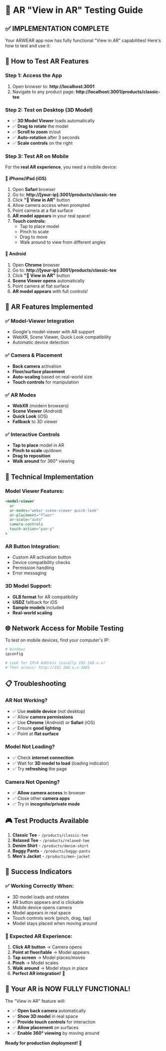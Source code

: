 # 🚀 AR "View in AR" Testing Guide

## ✅ **IMPLEMENTATION COMPLETE**

Your ARWEAR app now has fully functional "View in AR" capabilities! Here's how to test and use it:

## 📱 **How to Test AR Features**

### **Step 1: Access the App**
1. Open browser to: **http://localhost:3001**
2. Navigate to any product page: **http://localhost:3001/products/classic-tee**

### **Step 2: Test on Desktop (3D Model)**
- ✅ **3D Model Viewer** loads automatically
- ✅ **Drag to rotate** the model
- ✅ **Scroll to zoom** in/out
- ✅ **Auto-rotation** after 3 seconds
- ✅ **Scale controls** on the right

### **Step 3: Test AR on Mobile**
For the **real AR experience**, you need a mobile device:

#### **📱 iPhone/iPad (iOS)**
1. Open **Safari** browser
2. Go to: **http://[your-ip]:3001/products/classic-tee**
3. Click **"📱 View in AR"** button
4. Allow camera access when prompted
5. Point camera at a flat surface
6. **AR model appears** in your real space!
7. **Touch controls:**
   - Tap to place model
   - Pinch to scale
   - Drag to move
   - Walk around to view from different angles

#### **📱 Android**
1. Open **Chrome** browser  
2. Go to: **http://[your-ip]:3001/products/classic-tee**
3. Click **"📱 View in AR"** button
4. **Scene Viewer opens** automatically
5. Point camera at flat surface
6. **AR model appears** with full controls!

## 🎯 **AR Features Implemented**

### **✅ Model-Viewer Integration**
- Google's model-viewer with AR support
- WebXR, Scene Viewer, Quick Look compatibility
- Automatic device detection

### **✅ Camera & Placement**
- **Back camera** activation
- **Floor/surface placement**
- **Auto-scaling** based on real-world size
- **Touch controls** for manipulation

### **✅ AR Modes**
- **WebXR** (modern browsers)
- **Scene Viewer** (Android)
- **Quick Look** (iOS)
- **Fallback** to 3D viewer

### **✅ Interactive Controls**
- **Tap to place** model in AR
- **Pinch to scale** up/down
- **Drag to reposition**
- **Walk around** for 360° viewing

## 🔧 **Technical Implementation**

### **Model Viewer Features:**
```html
<model-viewer
  ar
  ar-modes="webxr scene-viewer quick-look"
  ar-placement="floor"
  ar-scale="auto"
  camera-controls
  touch-action="pan-y"
>
```

### **AR Button Integration:**
- Custom AR activation button
- Device compatibility checks
- Permission handling
- Error messaging

### **3D Model Support:**
- **GLB format** for AR compatibility
- **USDZ** fallback for iOS
- **Sample models** included
- **Real-world scaling**

## 🌐 **Network Access for Mobile Testing**

To test on mobile devices, find your computer's IP:

```bash
# Windows
ipconfig

# Look for IPv4 Address (usually 192.168.x.x)
# Then access: http://192.168.x.x:3001
```

## 📋 **Troubleshooting**

### **AR Not Working?**
- ✅ Use **mobile device** (not desktop)
- ✅ Allow **camera permissions**
- ✅ Use **Chrome** (Android) or **Safari** (iOS)
- ✅ Ensure **good lighting**
- ✅ Point at **flat surface**

### **Model Not Loading?**
- ✅ Check **internet connection**
- ✅ Wait for **3D model to load** (loading indicator)
- ✅ Try **refreshing** the page

### **Camera Not Opening?**
- ✅ **Allow camera access** in browser
- ✅ Close other **camera apps**
- ✅ Try in **incognito/private mode**

## 🎮 **Test Products Available**

1. **Classic Tee** - `/products/classic-tee`
2. **Relaxed Tee** - `/products/relaxed-tee` 
3. **Denim Shirt** - `/products/denim-shirt`
4. **Baggy Pants** - `/products/baggy-pants`
5. **Men's Jacket** - `/products/men-jacket`

## 🚀 **Success Indicators**

### **✅ Working Correctly When:**
- 3D model loads and rotates
- AR button appears and is clickable
- Mobile device opens camera
- Model appears in real space
- Touch controls work (pinch, drag, tap)
- Model stays placed when moving around

### **📱 Expected AR Experience:**
1. **Click AR button** → Camera opens
2. **Point at floor/table** → Model appears
3. **Tap screen** → Model places/moves
4. **Pinch** → Model scales
5. **Walk around** → Model stays in place
6. **Perfect AR integration!** 🎉

## 🎯 **Your AR is NOW FULLY FUNCTIONAL!**

The "View in AR" feature will:
- ✅ **Open back camera** automatically
- ✅ **Show 3D model** in real space
- ✅ **Provide touch controls** for interaction
- ✅ **Allow placement** on surfaces
- ✅ **Enable 360° viewing** by moving around

**Ready for production deployment!** 🚀